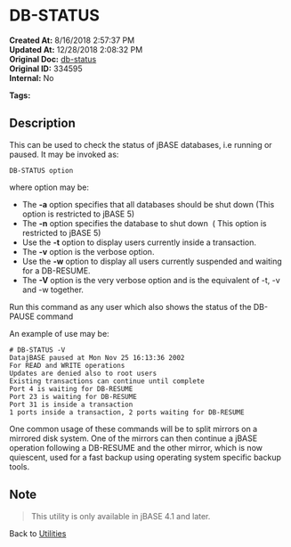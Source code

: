 # DB-STATUS

**Created At:** 8/16/2018 2:57:37 PM  
**Updated At:** 12/28/2018 2:08:32 PM  
**Original Doc:** [db-status](https://docs.jbase.com/46963-utilities/db-status)  
**Original ID:** 334595  
**Internal:** No  

**Tags:**
<badge text='db-status' vertical='middle' />
<badge text='status' vertical='middle' />
<badge text='db' vertical='middle' />
<badge text='database operations' vertical='middle' />

## Description

This can be used to check the status of jBASE databases, i.e running or paused. It may be invoked as:

```
DB-STATUS option
```

where option may be:

- The **-a** option specifies that all databases should be shut down (This option is restricted to jBASE 5)
- The **-n** option specifies the database to shut down  ( This option is restricted to jBASE 5)
- Use the **-t** option to display users currently inside a transaction.
- The **-v** option is the verbose option.
- Use the **-w** option to display all users currently suspended and waiting for a DB-RESUME.
- The **-V** option is the very verbose option and is the equivalent of -t, -v and -w together.

Run this command as any user which also shows the status of the DB-PAUSE command

An example of use may be:

```
# DB-STATUS -V
DatajBASE paused at Mon Nov 25 16:13:36 2002
For READ and WRITE operations
Updates are denied also to root users
Existing transactions can continue until complete
Port 4 is waiting for DB-RESUME
Port 23 is waiting for DB-RESUME
Port 31 is inside a transaction
1 ports inside a transaction, 2 ports waiting for DB-RESUME
```

One common usage of these commands will be to split mirrors on a mirrored disk system. One of the mirrors can then continue a jBASE operation following a DB-RESUME and the other mirror, which is now quiescent, used for a fast backup using operating system specific backup tools.

## Note

> This utility is only available in jBASE 4.1 and later.

Back to [Utilities](./../utilities)
